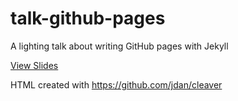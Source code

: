 # talk-github-pages

A lighting talk about writing GitHub pages with Jekyll

[View Slides](https://mke-ward.net/github.io/talk-github-pages)

HTML created with <https://github.com/jdan/cleaver>

